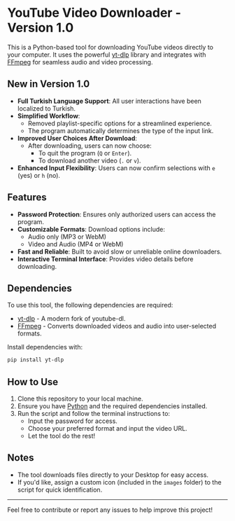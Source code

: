 
# **YouTube Video Downloader - Version 1.0**

This is a Python-based tool for downloading YouTube videos directly to your computer. It uses the powerful [yt-dlp](https://github.com/yt-dlp/yt-dlp) library and integrates with [FFmpeg](https://www.ffmpeg.org/) for seamless audio and video processing.

## **New in Version 1.0**
- **Full Turkish Language Support**: All user interactions have been localized to Turkish.
- **Simplified Workflow**:
  - Removed playlist-specific options for a streamlined experience.
  - The program automatically determines the type of the input link.
- **Improved User Choices After Download**:
  - After downloading, users can now choose:
    - To quit the program (`Q` or `Enter`).
    - To download another video (`.` or `v`).
- **Enhanced Input Flexibility**: Users can now confirm selections with `e` (yes) or `h` (no).

## **Features**
- **Password Protection**: Ensures only authorized users can access the program.
- **Customizable Formats**: Download options include:
  - Audio only (MP3 or WebM)
  - Video and Audio (MP4 or WebM)
- **Fast and Reliable**: Built to avoid slow or unreliable online downloaders.
- **Interactive Terminal Interface**: Provides video details before downloading.

## **Dependencies**
To use this tool, the following dependencies are required:
- [yt-dlp](https://github.com/yt-dlp/yt-dlp) - A modern fork of youtube-dl.
- [FFmpeg](https://www.ffmpeg.org/) - Converts downloaded videos and audio into user-selected formats.

Install dependencies with:
```bash
pip install yt-dlp
```

## **How to Use**
1. Clone this repository to your local machine.
2. Ensure you have [Python](https://www.python.org/) and the required dependencies installed.
3. Run the script and follow the terminal instructions to:
   - Input the password for access.
   - Choose your preferred format and input the video URL.
   - Let the tool do the rest!

## **Notes**
- The tool downloads files directly to your Desktop for easy access.
- If you'd like, assign a custom icon (included in the `images` folder) to the script for quick identification.

---

Feel free to contribute or report any issues to help improve this project!
